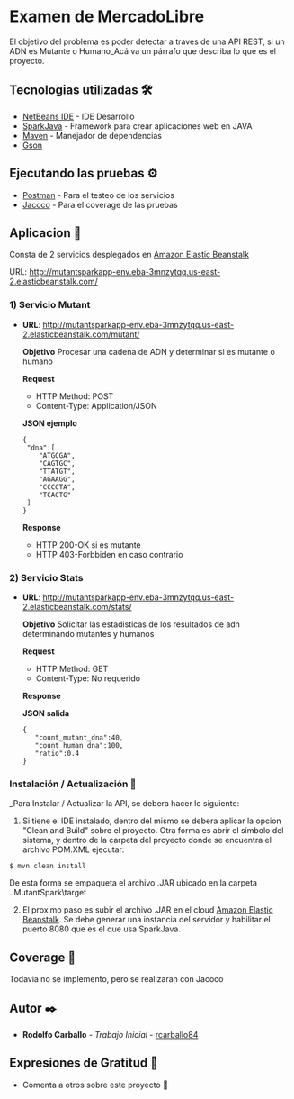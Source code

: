 # Examen de MercadoLibre

El objetivo del problema es poder detectar a traves de una API REST, si un ADN es Mutante o Humano_Acá va un párrafo que describa lo que es el proyecto.

## Tecnologias utilizadas 🛠️

* [NetBeans IDE](https://netbeans.apache.org/download/index.html) - IDE Desarrollo
* [SparkJava](http://sparkjava.com/) - Framework para crear aplicaciones web en JAVA
* [Maven](https://maven.apache.org/) - Manejador de dependencias
* [Gson](https://github.com/google/gson)

## Ejecutando las pruebas ⚙️

* [Postman](https://www.postman.com/home) - Para el testeo de los servicios
* [Jacoco](https://www.eclemma.org/jacoco/trunk/doc/maven.html) - Para el coverage de las pruebas

## Aplicacion 🚀

Consta de 2 servicios desplegados en [Amazon Elastic Beanstalk](https://docs.aws.amazon.com/elastic-beanstalk/index.html)

URL: http://mutantsparkapp-env.eba-3mnzytqq.us-east-2.elasticbeanstalk.com/

### 1) Servicio Mutant
  - **URL**: http://mutantsparkapp-env.eba-3mnzytqq.us-east-2.elasticbeanstalk.com/mutant/
  
    **Objetivo**
    Procesar una cadena de ADN y determinar si es mutante o humano
    
    **Request**
    - HTTP Method: POST
    - Content-Type: Application/JSON
    
    **JSON ejemplo**
    ```
    {
     "dna":[
        "ATGCGA",
        "CAGTGC",
        "TTATGT",
        "AGAAGG",
        "CCCCTA",
        "TCACTG"
     ]
    }
    ```
    
    **Response**
    - HTTP 200-OK si es mutante
    - HTTP 403-Forbbiden en caso contrario
  

### 2) Servicio Stats
  - **URL**: http://mutantsparkapp-env.eba-3mnzytqq.us-east-2.elasticbeanstalk.com/stats/
  
    **Objetivo**
    Solicitar las estadisticas de los resultados de adn determinando mutantes y humanos
    
    **Request**
    - HTTP Method: GET
    - Content-Type: No requerido
    
    **Response**
    
    **JSON salida**
    ```
    {
       "count_mutant_dna":40,
       "count_human_dna":100,
       "ratio":0.4
    }
    ```

### Instalación / Actualización 🔧

_Para Instalar / Actualizar la API, se debera hacer lo siguiente:

1) Si tiene el IDE instalado, dentro del mismo se debera aplicar la opcion "Clean and Build" sobre el proyecto.
Otra forma es abrir el simbolo del sistema, y dentro de la carpeta del proyecto donde se encuentra el archivo POM.XML ejecutar:

```
$ mvn clean install
```
De esta forma se empaqueta el archivo .JAR ubicado en la carpeta ..MutantSpark\target

2) El proximo paso es subir el archivo .JAR en el cloud [Amazon Elastic Beanstalk](https://docs.aws.amazon.com/elastic-beanstalk/index.html).
Se debe generar una instancia del servidor y habilitar el puerto 8080 que es el que usa SparkJava.


## Coverage 📖

Todavia no se implemento, pero se realizaran con Jacoco

## Autor ✒️

* **Rodolfo Carballo** - *Trabajo Inicial* - [rcarballo84](https://github.com/rcarballo84/mutant)


## Expresiones de Gratitud 🎁

* Comenta a otros sobre este proyecto 📢
